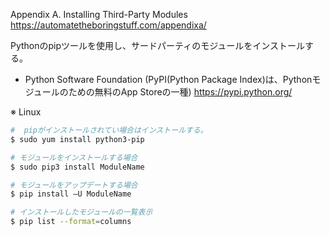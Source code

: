 
Appendix A. Installing Third-Party Modules
https://automatetheboringstuff.com/appendixa/


Pythonのpipツールを使用し、サードパーティのモジュールをインストールする。  

- Python Software Foundation (PyPI(Python Package Index)は、Pythonモジュールのための無料のApp Storeの一種)
  https://pypi.python.org/

※ Linux
```bash
#  pipがインストールされてい場合はインストールする。
$ sudo yum install python3-pip

# モジュールをインストールする場合
$ sudo pip3 install ModuleName

# モジュールをアップデートする場合
$ pip install –U ModuleName

# インストールしたモジュールの一覧表示
$ pip list --format=columns
```
